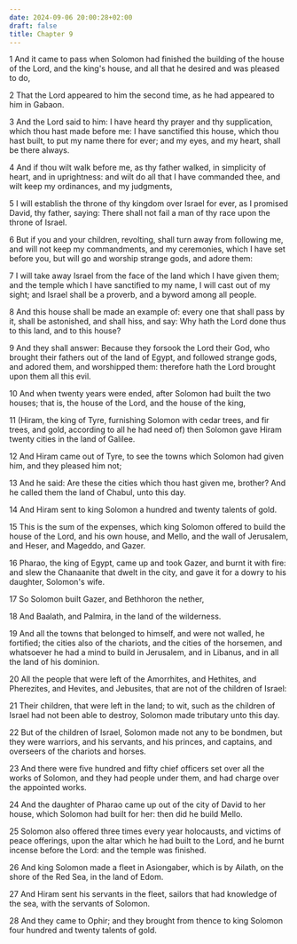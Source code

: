```yaml
---
date: 2024-09-06 20:00:28+02:00
draft: false
title: Chapter 9
---
```




1 And it came to pass when Solomon had finished the building of the house of the Lord, and the king's house, and all that he desired and was pleased to do,

2 That the Lord appeared to him the second time, as he had appeared to him in Gabaon.

3 And the Lord said to him: I have heard thy prayer and thy supplication, which thou hast made before me: I have sanctified this house, which thou hast built, to put my name there for ever; and my eyes, and my heart, shall be there always.

4 And if thou wilt walk before me, as thy father walked, in simplicity of heart, and in uprightness: and wilt do all that I have commanded thee, and wilt keep my ordinances, and my judgments,

5 I will establish the throne of thy kingdom over Israel for ever, as I promised David, thy father, saying: There shall not fail a man of thy race upon the throne of Israel.

6 But if you and your children, revolting, shall turn away from following me, and will not keep my commandments, and my ceremonies, which I have set before you, but will go and worship strange gods, and adore them:

7 I will take away Israel from the face of the land which I have given them; and the temple which I have sanctified to my name, I will cast out of my sight; and Israel shall be a proverb, and a byword among all people.

8 And this house shall be made an example of: every one that shall pass by it, shall be astonished, and shall hiss, and say: Why hath the Lord done thus to this land, and to this house?

9 And they shall answer: Because they forsook the Lord their God, who brought their fathers out of the land of Egypt, and followed strange gods, and adored them, and worshipped them: therefore hath the Lord brought upon them all this evil.

10 And when twenty years were ended, after Solomon had built the two houses; that is, the house of the Lord, and the house of the king,

11 (Hiram, the king of Tyre, furnishing Solomon with cedar trees, and fir trees, and gold, according to all he had need of) then Solomon gave Hiram twenty cities in the land of Galilee.

12 And Hiram came out of Tyre, to see the towns which Solomon had given him, and they pleased him not;

13 And he said: Are these the cities which thou hast given me, brother? And he called them the land of Chabul, unto this day.

14 And Hiram sent to king Solomon a hundred and twenty talents of gold.

15 This is the sum of the expenses, which king Solomon offered to build the house of the Lord, and his own house, and Mello, and the wall of Jerusalem, and Heser, and Mageddo, and Gazer.

16 Pharao, the king of Egypt, came up and took Gazer, and burnt it with fire: and slew the Chanaanite that dwelt in the city, and gave it for a dowry to his daughter, Solomon's wife.

17 So Solomon built Gazer, and Bethhoron the nether,

18 And Baalath, and Palmira, in the land of the wilderness.

19 And all the towns that belonged to himself, and were not walled, he fortified; the cities also of the chariots, and the cities of the horsemen, and whatsoever he had a mind to build in Jerusalem, and in Libanus, and in all the land of his dominion.

20 All the people that were left of the Amorrhites, and Hethites, and Pherezites, and Hevites, and Jebusites, that are not of the children of Israel:

21 Their children, that were left in the land; to wit, such as the children of Israel had not been able to destroy, Solomon made tributary unto this day.

22 But of the children of Israel, Solomon made not any to be bondmen, but they were warriors, and his servants, and his princes, and captains, and overseers of the chariots and horses.

23 And there were five hundred and fifty chief officers set over all the works of Solomon, and they had people under them, and had charge over the appointed works.

24 And the daughter of Pharao came up out of the city of David to her house, which Solomon had built for her: then did he build Mello.

25 Solomon also offered three times every year holocausts, and victims of peace offerings, upon the altar which he had built to the Lord, and he burnt incense before the Lord: and the temple was finished.

26 And king Solomon made a fleet in Asiongaber, which is by Ailath, on the shore of the Red Sea, in the land of Edom.

27 And Hiram sent his servants in the fleet, sailors that had knowledge of the sea, with the servants of Solomon.

28 And they came to Ophir; and they brought from thence to king Solomon four hundred and twenty talents of gold.

